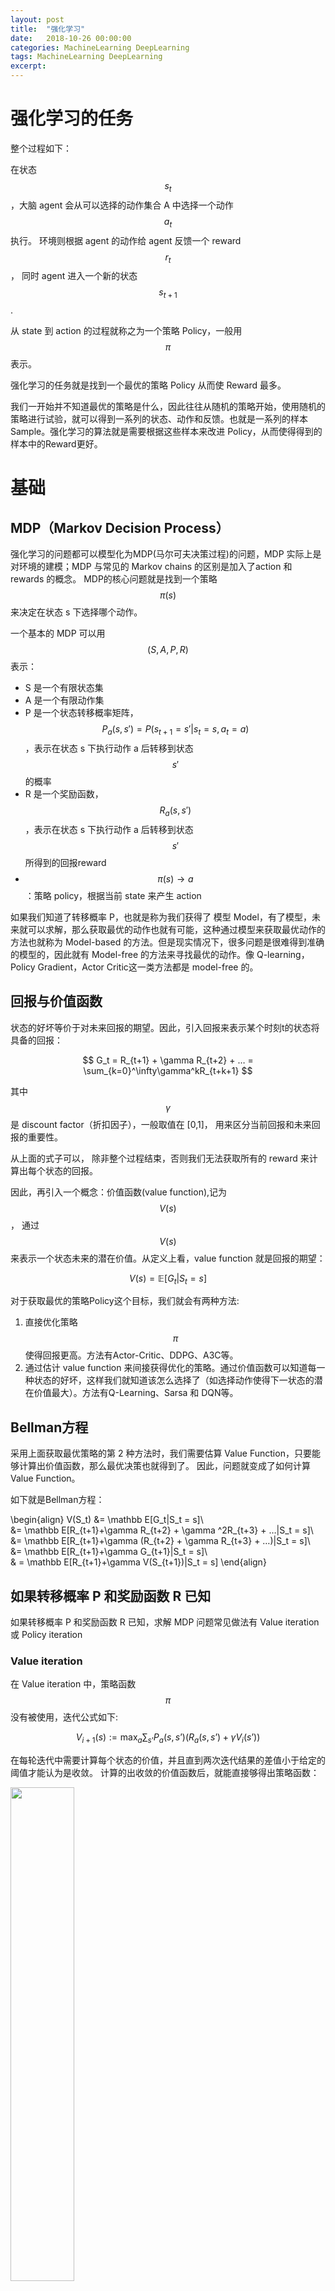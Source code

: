 ```yaml
---    
layout: post
title:  "强化学习"
date:   2018-10-26 00:00:00
categories: MachineLearning DeepLearning
tags: MachineLearning DeepLearning
excerpt: 
---
```


# 强化学习的任务

整个过程如下：

在状态 $$ s_t $$，大脑 agent 会从可以选择的动作集合 A 中选择一个动作$$ a_t $$执行。
环境则根据 agent 的动作给 agent 反馈一个 reward $$ r_t $$，
同时 agent 进入一个新的状态 $$ s_{t + 1} $$.

从 state 到 action 的过程就称之为一个策略 Policy，一般用 $$ \pi $$ 表示。

强化学习的任务就是找到一个最优的策略 Policy 从而使 Reward 最多。

我们一开始并不知道最优的策略是什么，因此往往从随机的策略开始，使用随机的策略进行试验，就可以得到一系列的状态、动作和反馈。也就是一系列的样本Sample。强化学习的算法就是需要根据这些样本来改进 Policy，从而使得得到的样本中的Reward更好。

# 基础

## MDP（Markov Decision Process）

强化学习的问题都可以模型化为MDP(马尔可夫决策过程)的问题，MDP 实际上是对环境的建模；MDP 与常见的 Markov chains 的区别是加入了action 和 rewards 的概念。
MDP的核心问题就是找到一个策略$$ \pi(s) $$ 来决定在状态 s 下选择哪个动作。

一个基本的 MDP 可以用$$ (S,A,P,R) $$表示：

- S 是一个有限状态集 
- A 是一个有限动作集 
- P 是一个状态转移概率矩阵，$$ P_a(s, s')=P(s_{t+1}=s' \vert s_t=s, a_t=a) $$，表示在状态 s 下执行动作 a 后转移到状态 $$ s' $$ 的概率 
- R 是一个奖励函数，$$ R_a(s, s′) $$，表示在状态 s 下执行动作 a 后转移到状态$$ s' $$所得到的回报reward 
- $$ \pi(s)\rightarrow a $$：策略 policy，根据当前 state 来产生 action 

如果我们知道了转移概率 P，也就是称为我们获得了 模型 Model，有了模型，未来就可以求解，那么获取最优的动作也就有可能，这种通过模型来获取最优动作的方法也就称为 Model-based 的方法。但是现实情况下，很多问题是很难得到准确的模型的，因此就有 Model-free 的方法来寻找最优的动作。像 Q-learning，Policy Gradient，Actor Critic这一类方法都是 model-free 的。

## 回报与价值函数

状态的好坏等价于对未来回报的期望。因此，引入回报来表示某个时刻t的状态将具备的回报：

$$ G_t = R_{t+1} + \gamma R_{t+2} + … = \sum_{k=0}^\infty\gamma^kR_{t+k+1} $$

其中$$ \gamma $$ 是 discount factor（折扣因子），一般取值在 [0,1]，
用来区分当前回报和未来回报的重要性。

从上面的式子可以， 除非整个过程结束，否则我们无法获取所有的 reward 来计算出每个状态的回报。

因此，再引入一个概念：价值函数(value function),记为 $$ V(s) $$，
通过 $$ V(s) $$来表示一个状态未来的潜在价值。从定义上看，value function 就是回报的期望：

$$ V(s) = \mathbb E[G_t|S_t = s] $$

对于获取最优的策略Policy这个目标，我们就会有两种方法: 
1. 直接优化策略 $$ \pi $$ 使得回报更高。方法有Actor-Critic、DDPG、A3C等。 
2. 通过估计 value function 来间接获得优化的策略。通过价值函数可以知道每一种状态的好坏，这样我们就知道该怎么选择了（如选择动作使得下一状态的潜在价值最大）。方法有Q-Learning、Sarsa 和 DQN等。

## Bellman方程

采用上面获取最优策略的第 2 种方法时，我们需要估算 Value Function，只要能够计算出价值函数，那么最优决策也就得到了。
因此，问题就变成了如何计算Value Function。

如下就是Bellman方程：

\begin{align}
V(S_t) &= \mathbb E[G_t|S_t = s]\\\
&= \mathbb E[R_{t+1}+\gamma R_{t+2} + \gamma ^2R_{t+3} + …|S_t = s]\\\
&= \mathbb E[R_{t+1}+\gamma (R_{t+2} + \gamma R_{t+3} + …)|S_t = s]\\\
&= \mathbb E[R_{t+1}+\gamma G_{t+1}|S_t = s]\\\
& = \mathbb E[R_{t+1}+\gamma V(S_{t+1})|S_t = s] 
\end{align}

## 如果转移概率 P 和奖励函数 R 已知

如果转移概率 P 和奖励函数 R 已知，求解 MDP 问题常见做法有 Value iteration 或 Policy iteration

### Value iteration

在 Value iteration 中，策略函数 $$ \pi $$ 没有被使用，迭代公式如下:

$$ V_{i+1}(s) := \max_a \sum_{s’} P_a(s,s’)(R_a(s,s’) + \gamma V_i(s’)) $$

在每轮迭代中需要计算每个状态的价值，并且直到两次迭代结果的差值小于给定的阈值才能认为是收敛。
计算的出收敛的价值函数后，就能直接够得出策略函数：

<img src="/images/rl/1.png" width="45%" height="45%">


### Policy iteration

Policy iteration同时更新价值V和策略$$ \pi $$, 且一般可分成两步：
1. Policy Evaluation，也就是Value iteration的过程
2. Policy Improvement，就是根据更新后的Value Function来更新每个状态下的策略直到策略稳定

<img src="/images/rl/2.png" width="45%" height="45%">

上面两个方法的问题是需要已知转移概率P, 目的是为了遍历当前状态后的所有可能的状态，因此如果采用贪婪的思想，那么就不需要不遍历后面所有的状态，而是直接采取价值最大的状态动作来执行。

# Q-Learning

用一张表存储在各个状态下执行各种动作能够带来的 reward。这个表叫做Q-Table，
里面的每个值定义为 Q(s,a), 表示在状态 s 下执行动作 a 
所获取的 reward，那么选择的时候可以采用一个贪婪的做法，即选择价值最大的那个动作去执行。

Q-Table 刚开始是随机初始化，然后通过不断执行动作获取环境的反馈并通过算法更新 Q-Table。

当我们处于某个状态 s 时，根据 Q-Table 的值选择的动作 a，那么从表格获取的 reward 为 
$$ Q(s, a) $$。这个也就是我们预期获取的reward。

我们处于状态 s，选择的动作 a，然后到了状态$$ s' $$，并获取到了一个reward（记为r）那么在$$ s' $$时，又可以贪婪的选择
$$ a' $$得到一个最大的reward为 $$ Q(s', a') $$。

那么我们在状态 s，选择的动作 a后，得到的真实的Q值（$$ Q'(s, a) $$）可以用如下式子计算：

$$ Q’(s,a) = r + \gamma\max_{a’}Q(s’,a’) $$

其中$$ \gamma $$ 是 discount factor（折扣因子）。

有了真实的reward和预期的reward，那么我们就可以更新Q-table了：

$$ Q(s, a) = Q(s, a) + \alpha(Q’(s, a) - Q(s,a)) $$

更新规则跟梯度下降非常相似，这里的$$ \alpha $$可理解为学习率。

Q-Learning 中还存在着探索与利用(Exploration and Exploition)的问题, 大致的意思就是不要每次都遵循着当前看起来是最好的方案，而是会选择一些当前看起来不是最优的策略，这样也许会更快探索出更优的策略。

Q-Learning 采用了最简单的$$ \epsilon-greedy $$, 
就是每次有 $$ \epsilon $$ 的概率是选择当前 Q-Table 
里面值最大的action的，$$ 1 - \epsilon1 $$ 的概率是随机选择策略的。

<img src="/images/rl/3.png" width="50%" height="50%">

# Sarsa

Sarsa 跟 Q-Learning 非常相似，也是基于 Q-Table 进行决策的。
不同点在于决定下一状态所执行的动作的策略，Q-Learning 在当前状态更新 Q-Table 
时会用到下一状态Q值最大的那个动作，但是下一状态未必就会选择那个动作；但是 Sarsa 
会在当前状态先决定下一状态要执行的动作，
并且用下一状态要执行的动作的 Q 值来更新当前状态的 Q 值

<img src="/images/rl/4.png" width="65%" height="65%">

# DQN

当 Q-Table 中的状态比较多，可能会导致整个 Q-Table过大。
因此，DQN 被提了出来，通过神经网络来拟合整个 Q-Table。

DQN 能够解决状态无限，动作有限的问题。

<img src="/images/rl/5.png" width="70%" height="70%">


## Experience Replay：

先不断进行实验，并将这些实验步骤获取的 sample 存储在 memory 中，每一步就是一个 sample，
对存储下来的样本进行随机采样，然后更新网络。这么做可以去掉样本之间的相关性（时间顺序）。

## Separate Target Network

计算上图的$$ y_j $$的时候不采用网络 Q, 
而是采用另外一个网络(也就是 Target Network) $$ Q' $$。


# Policy Gradient

Q-Learning 系列方法是基于 value 的方法， 
也就是通过计算每一个状态动作的价值，然后选择价值最大的动作执行。
而Policy Gradient通过更新 Policy Network 来直接更新策略。Policy 
Network是一个神经网络，输入是状态，输出直接就是动作而不是Q值，是一个动作或者一个动作的概率。

如果能够构造一个动作评判指标，来判断一个动作的好与坏，
那么我们就可以通过改变动作的出现概率来优化策略。设指标为f，Policy 
Network输出的是概率p，那么f的期望作为损失函数，其梯度如下，
其中 $$ \theta $$是神经网络参数：

<img src="/images/rl/6.png" width="65%" height="65%">

## 如何选择f

<img src="/images/rl/7.png" width="65%" height="65%">

其中$$ \Psi_t $$是 t 时刻的评价指标。通过 policy network 输出的概率
和获取的reward(通过评估指标获取)构造目标函数，然后对 policy network 进行更新。

## 更新policy network

原始的 Policy Gradient 往往采用的回合更新，也就是要到一轮结束后才能进行更新。
如某盘游戏，假如最后的结果是胜利了，那么可以认为其中的每一步都是好的，
反之则认为其中的每一步都是不好的。其更新过程如下：

<img src="/images/rl/8.png" width="65%" height="65%">

一个很直观的想法就是能不能抛弃回合更新的做法，而采用单步更新？Actor-Critic 干的就是这个事情。

## Actor-Critic

Actor-Critic 的思想就是从 Critic 评判模块(神经网络)得到对动作的好坏评价，
然后反馈给 Actor(神经网络) 让 Actor 更新自己的策略。
Actor 和 Critic 分别采用不同的目标函数进行更新。

## Deep Deterministic Policy Gradient(DDPG)

可以解决动作无限或者说动作取值为连续值的情况。

DDPG 的网络结构为 Actor 网络 + Critic 网络，对于状态 s, 先通过 Actor 网络获取 action a, 这里的 a 是一个向量；然后将 a 输入 Critic 网络，输出的是 Q 值，目标函数就是极大化 Q 值。

<img src="/images/rl/9.png" width="65%" height="65%">

## Asynchronous Advantage Actor-Critic(A3C)

待补充

## 参考资料

[强化学习笔记(1)-概述](http://wulc.me/2018/05/05/%E5%BC%BA%E5%8C%96%E5%AD%A6%E4%B9%A0%E7%AC%94%E8%AE%B0%281%29-%E6%A6%82%E8%BF%B0/)  
[强化学习笔记(2)-从 Q-Learning 到 DQN](http://wulc.me/2018/05/09/%E5%BC%BA%E5%8C%96%E5%AD%A6%E4%B9%A0%E7%AC%94%E8%AE%B0(2)-%E4%BB%8E%20Q-Learning%20%E5%88%B0%20DQN/)  
[强化学习笔记(3)- 从 Policy Gradient 到 A3C](http://wulc.me/2018/05/11/%E5%BC%BA%E5%8C%96%E5%AD%A6%E4%B9%A0%E7%AC%94%E8%AE%B0(3)-%20%E4%BB%8E%20Policy%20Gradient%20%E5%88%B0%20A3C/)  
[强化学习（一）Deep Q-Network ](https://www.hhyz.me/2018/08/05/2018-08-05-RL/)
